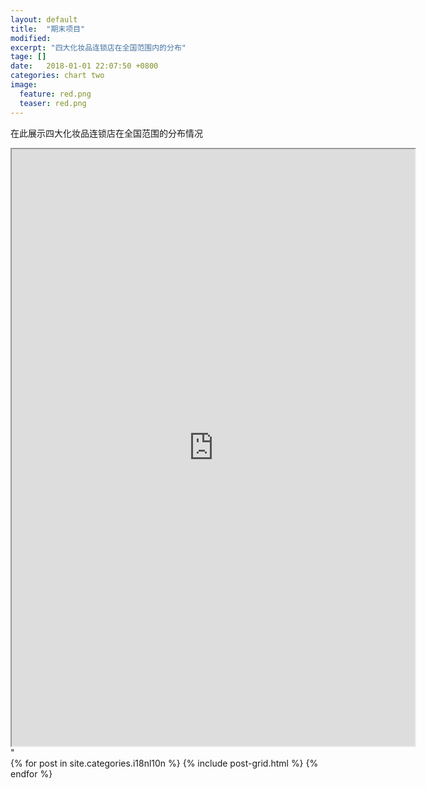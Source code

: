 ```yaml
---  
layout: default  
title:  "期末项目"  
modified:
excerpt: "四大化妆品连锁店在全国范围内的分布"
tage: []
date:   2018-01-01 22:07:50 +0800  
categories: chart two
image:
  feature: red.png
  teaser: red.png
---  
```

在此展示四大化妆品连锁店在全国范围的分布情况
<iframe src="https://public.tableau.com/views/_18388/2?:embed=y&:display_count=yes&publish=yes/Dashboard1?:showVizHome=no&:embed=true"
				width="645" height="955"></iframe>"

<div class="tiles">
{% for post in site.categories.i18nl10n %}
  {% include post-grid.html %}
{% endfor %}
</div><!-- /.tiles 把所有categories 有 portfolio 的列出來--> 